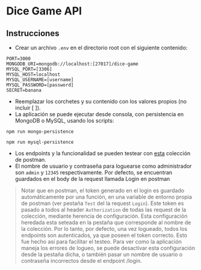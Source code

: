 # Dice Game API

## Instrucciones

- Crear un archivo `.env` en el directorio root con el siguiente contenido:

```
PORT=3000
MONGODB_URI=mongodb://localhost:[27017]/dice-game
MYSQL_PORT=[3306]
MYSQL_HOST=localhost
MYSQL_USERNAME=[username]
MYSQL_PASSWORD=[password]
SECRET=banana
```

- Reemplazar los corchetes y su contenido con los valores propios (no incluir [ ]).
- La aplicación se puede ejecutar desde consola, con persistencia en MongoDB o MySQL, usando los scripts:

```
npm run mongo-persistence
```

```
npm run mysql-persistence
```

- Los endpoints y la funcionalidad se pueden testear con [esta](https://github.com/mariano-farace/SPRINT4-ITAcademey-DiceGame/blob/main/postman_collection.json) colección de postman.
- El nombre de usuario y contraseña para loguearse como administrador son `admin` y `12345` respectivamente. Por defecto, se encuentran guardados en el body de la request llamada Login en postman

> Notar que en postman, el token generado en el login es guardado automáticamente por una función, en una variable de entorno propia de postman (ver pestaña `Test` del la request `Login`). Este token es pasado a todos al header `Authorization` de todas las request de la colección, mediante herencia de configuración. Esta configuración heredada esta seteada en la pestaña que corresponde al nombre de la colección. Por lo tanto, por defecto, una vez logueado, todos los endpoints son autenticados, ya que poseen el token correcto. Esto fue hecho así para facilitar el testeo. Para ver como la aplicación maneja los errores de logueo, se puede desactivar esta configuración desde la pestaña dicha, o también pasar un nombre de usuario o contraseña incorrectos desde el endpoint /login.
